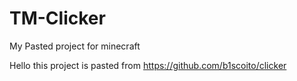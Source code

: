 # TM-Clicker
My Pasted project for minecraft 






Hello this project is pasted from https://github.com/b1scoito/clicker
